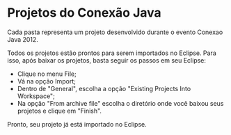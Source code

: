 Projetos do Conexão Java
===========

Cada pasta representa um projeto desenvolvido durante o evento Conexao Java 2012. 

Todos os projetos estão prontos para serem importados no Eclipse. Para isso, após baixar os projetos, basta seguir os passos em seu Eclipse: 

- Clique no menu File;
- Vá na opção Import;
- Dentro de "General", escolha a opção "Existing Projects Into Workspace";
- Na opção "From archive file" escolha o diretório onde você baixou seus projetos e clique em "Finish".

Pronto, seu projeto já está importado no Eclipse.